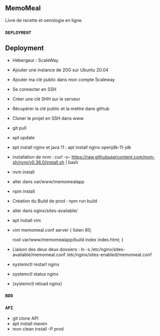 ## MemoMeal

Livre de recette et oenologie en ligne.

### `DEPLOYMENT`

## Deployment

- Hébergeur : ScaleWay
- Ajouter une instance de 20G sur Ubuntu 20.04
- Ajouter ma clé public dans mon compte Scaleway
- Se connecter en SSH
- Créer une clé SHH sur le serveur
- Récupérer la clé public et la mettre dans github
- Cloner le projet en SSH dans www
- git pull
- apt update
- apt install nginx  et java 11 : apt install nginx openjdk-11-jdk
- installation de nvm : curl -o- https://raw.githubusercontent.com/nvm-sh/nvm/v0.36.0/install.sh | bash
- nvm install
- aller dans var/www/memomealapp
- npm install
- Création du Build de prod : npm run build
- aller dans nginx/sites-available/
- apt install vim
- vim memomeal.conf
server {
  listen 80;
  
  root var/www/memomealapp/build
  index index.html;
}
- Liaison des deux deux dossiers : ln -s /etc/nginx/sites-available/memomeal.conf /etc/nginx/sites-enabled/memomeal.conf
- systemctl restart nginx
- systemctl status nginx
- (systemctl reload nginx)
### `BDD`
### `API`
- git clone API
- apt install maven
- mvn clean install -P prod

